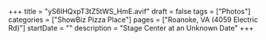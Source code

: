 +++
title = "yS6lHQxpT3tZ5tWS_HmE.avif"
draft = false
tags = ["Photos"]
categories = ["ShowBiz Pizza Place"]
pages = ["Roanoke, VA (4059 Electric Rd)"]
startDate = ""
description = "Stage Center at an Unknown Date"
+++
